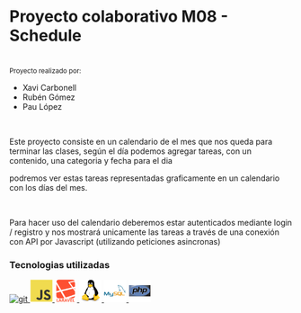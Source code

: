 <h1>Proyecto colaborativo M08 - Schedule</h1><br>
<small>Proyecto realizado por:</small>
<ul>
    <li>Xavi Carbonell</li>
    <li>Rubén Gómez</li>
    <li>Pau López</li>
</ul>
<br>
<p>Este proyecto consiste en un calendario de el mes que nos queda para terminar las clases, según el día podemos agregar tareas, con un contenido, una categoria y fecha para el dia</p>
<p>podremos ver estas tareas representadas graficamente en un calendario con los días del mes.</p>
<br>
<p>Para hacer uso del calendario deberemos estar autenticados mediante login / registro y nos mostrará unicamente las tareas a través de una conexión con API por Javascript (utilizando peticiones asincronas)</p>


<h3 align="left">Tecnologias utilizadas</h3>
<p align="left"> <a href="https://git-scm.com/" target="_blank" rel="noreferrer"> <img src="https://www.vectorlogo.zone/logos/git-scm/git-scm-icon.svg" alt="git" width="40" height="40"/> </a> <a href="https://developer.mozilla.org/en-US/docs/Web/JavaScript" target="_blank" rel="noreferrer"> <img src="https://raw.githubusercontent.com/devicons/devicon/master/icons/javascript/javascript-original.svg" alt="javascript" width="40" height="40"/> </a> <a href="https://laravel.com/" target="_blank" rel="noreferrer"> <img src="https://raw.githubusercontent.com/devicons/devicon/master/icons/laravel/laravel-plain-wordmark.svg" alt="laravel" width="40" height="40"/> </a> <a href="https://www.linux.org/" target="_blank" rel="noreferrer"> <img src="https://raw.githubusercontent.com/devicons/devicon/master/icons/linux/linux-original.svg" alt="linux" width="40" height="40"/> </a> <a href="https://www.mysql.com/" target="_blank" rel="noreferrer"> <img src="https://raw.githubusercontent.com/devicons/devicon/master/icons/mysql/mysql-original-wordmark.svg" alt="mysql" width="40" height="40"/> </a> <a href="https://www.php.net" target="_blank" rel="noreferrer"> <img src="https://raw.githubusercontent.com/devicons/devicon/master/icons/php/php-original.svg" alt="php" width="40" height="40"/> </a> </p>
